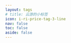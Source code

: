 ```yaml
---
layout: tags
# title: 云游的小标签
icon: i-ri-price-tag-3-line
nav: false
toc: false
aside: false
---
```

